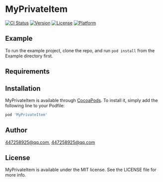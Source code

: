 # MyPrivateItem

[![CI Status](https://img.shields.io/travis/447258925@qq.com/MyPrivateItem.svg?style=flat)](https://travis-ci.org/447258925@qq.com/MyPrivateItem)
[![Version](https://img.shields.io/cocoapods/v/MyPrivateItem.svg?style=flat)](https://cocoapods.org/pods/MyPrivateItem)
[![License](https://img.shields.io/cocoapods/l/MyPrivateItem.svg?style=flat)](https://cocoapods.org/pods/MyPrivateItem)
[![Platform](https://img.shields.io/cocoapods/p/MyPrivateItem.svg?style=flat)](https://cocoapods.org/pods/MyPrivateItem)

## Example

To run the example project, clone the repo, and run `pod install` from the Example directory first.

## Requirements

## Installation

MyPrivateItem is available through [CocoaPods](https://cocoapods.org). To install
it, simply add the following line to your Podfile:

```ruby
pod 'MyPrivateItem'
```

## Author

447258925@qq.com, 447258925@qq.com

## License

MyPrivateItem is available under the MIT license. See the LICENSE file for more info.
